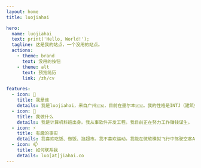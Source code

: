 ```yaml
---
layout: home
title: luojiahai

hero:
  name: luojiahai
  text: print('Hello, World!');
  tagline: 这是我的站点，一个没用的站点。
  actions:
    - theme: brand
      text: 没用的按钮
    - theme: alt
      text: 预览简历
      link: /zh/cv

features:
  - icon: 🤔
    title: 我是谁
    details: 我是luojiahai，来自广州🇨🇳，目前在墨尔本🇦🇺。我的性格是INTJ（建筑师）。
  - icon: 🔭
    title: 我做什么
    details: 我是计算机科班出身。我从事软件开发工程。我目前正在努力工作赚钱谋生。
  - icon: ⚡
    title: 有趣的事实
    details: 我喜欢吃饭、做饭、逛超市。我不喜欢运动。我能在微软模拟飞行中驾驶空客A320。
  - icon: 📫
    title: 如何联系我
    details: luo[at]jiahai.co
---
```

